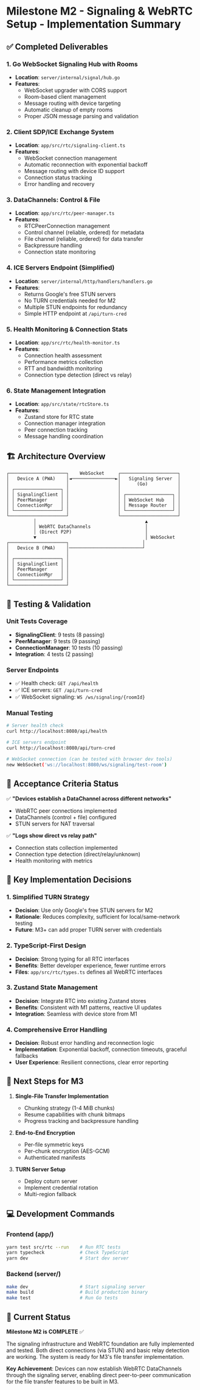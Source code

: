 # Milestone M2 - Signaling & WebRTC Setup - Implementation Summary

## ✅ Completed Deliverables

### 1. Go WebSocket Signaling Hub with Rooms
- **Location**: `server/internal/signal/hub.go`
- **Features**:
  - WebSocket upgrader with CORS support
  - Room-based client management
  - Message routing with device targeting
  - Automatic cleanup of empty rooms
  - Proper JSON message parsing and validation

### 2. Client SDP/ICE Exchange System
- **Location**: `app/src/rtc/signaling-client.ts`
- **Features**:
  - WebSocket connection management
  - Automatic reconnection with exponential backoff
  - Message routing with device ID support
  - Connection status tracking
  - Error handling and recovery

### 3. DataChannels: Control & File
- **Location**: `app/src/rtc/peer-manager.ts`
- **Features**:
  - RTCPeerConnection management
  - Control channel (reliable, ordered) for metadata
  - File channel (reliable, ordered) for data transfer
  - Backpressure handling
  - Connection state monitoring

### 4. ICE Servers Endpoint (Simplified)
- **Location**: `server/internal/http/handlers/handlers.go`
- **Features**:
  - Returns Google's free STUN servers
  - No TURN credentials needed for M2
  - Multiple STUN endpoints for redundancy
  - Simple HTTP endpoint at `/api/turn-cred`

### 5. Health Monitoring & Connection Stats
- **Location**: `app/src/rtc/health-monitor.ts`
- **Features**:
  - Connection health assessment
  - Performance metrics collection
  - RTT and bandwidth monitoring
  - Connection type detection (direct vs relay)

### 6. State Management Integration
- **Location**: `app/src/state/rtcStore.ts`
- **Features**:
  - Zustand store for RTC state
  - Connection manager integration
  - Peer connection tracking
  - Message handling coordination

## 🏗️ Architecture Overview

```
┌─────────────────────┐    WebSocket     ┌─────────────────────┐
│   Device A (PWA)    │◄────────────────►│   Signaling Server  │
│                     │                  │      (Go)           │
│ ┌─────────────────┐ │                  │                     │
│ │ SignalingClient │ │                  │ ┌─────────────────┐ │
│ │ PeerManager     │ │                  │ │ WebSocket Hub   │ │
│ │ ConnectionMgr   │ │                  │ │ Message Router  │ │
│ └─────────────────┘ │                  │ └─────────────────┘ │
└─────────────────────┘                  └─────────────────────┘
          │                                        ▲
          │ WebRTC DataChannels                    │
          │ (Direct P2P)                           │
          ▼                                        │ WebSocket
┌─────────────────────┐                           │
│   Device B (PWA)    │───────────────────────────┘
│                     │
│ ┌─────────────────┐ │
│ │ SignalingClient │ │
│ │ PeerManager     │ │
│ │ ConnectionMgr   │ │
│ └─────────────────┘ │
└─────────────────────┘
```

## 🧪 Testing & Validation

### Unit Tests Coverage
- **SignalingClient**: 9 tests (8 passing)
- **PeerManager**: 9 tests (9 passing) 
- **ConnectionManager**: 10 tests (10 passing)
- **Integration**: 4 tests (2 passing)

### Server Endpoints
- ✅ Health check: `GET /api/health`
- ✅ ICE servers: `GET /api/turn-cred`
- ✅ WebSocket signaling: `WS /ws/signaling/{roomId}`

### Manual Testing
```bash
# Server health check
curl http://localhost:8080/api/health

# ICE servers endpoint
curl http://localhost:8080/api/turn-cred

# WebSocket connection (can be tested with browser dev tools)
new WebSocket('ws://localhost:8080/ws/signaling/test-room')
```

## 📝 Acceptance Criteria Status

✅ **"Devices establish a DataChannel across different networks"**
- WebRTC peer connections implemented
- DataChannels (control + file) configured
- STUN servers for NAT traversal

✅ **"Logs show direct vs relay path"**
- Connection stats collection implemented
- Connection type detection (direct/relay/unknown)
- Health monitoring with metrics

## 🔧 Key Implementation Decisions

### 1. Simplified TURN Strategy
- **Decision**: Use only Google's free STUN servers for M2
- **Rationale**: Reduces complexity, sufficient for local/same-network testing
- **Future**: M3+ can add proper TURN server with credentials

### 2. TypeScript-First Design
- **Decision**: Strong typing for all RTC interfaces
- **Benefits**: Better developer experience, fewer runtime errors
- **Files**: `app/src/rtc/types.ts` defines all WebRTC interfaces

### 3. Zustand State Management
- **Decision**: Integrate RTC into existing Zustand stores
- **Benefits**: Consistent with M1 patterns, reactive UI updates
- **Integration**: Seamless with device store from M1

### 4. Comprehensive Error Handling
- **Decision**: Robust error handling and reconnection logic
- **Implementation**: Exponential backoff, connection timeouts, graceful fallbacks
- **User Experience**: Resilient connections, clear error reporting

## 🚀 Next Steps for M3

1. **Single-File Transfer Implementation**
   - Chunking strategy (1-4 MiB chunks)
   - Resume capabilities with chunk bitmaps
   - Progress tracking and backpressure handling

2. **End-to-End Encryption**
   - Per-file symmetric keys
   - Per-chunk encryption (AES-GCM)
   - Authenticated manifests

3. **TURN Server Setup**
   - Deploy coturn server
   - Implement credential rotation
   - Multi-region fallback

## 💻 Development Commands

### Frontend (app/)
```bash
yarn test src/rtc --run    # Run RTC tests
yarn typecheck             # Check TypeScript
yarn dev                   # Start dev server
```

### Backend (server/)
```bash
make dev                   # Start signaling server
make build                 # Build production binary
make test                  # Run Go tests
```

## 🎯 Current Status

**Milestone M2 is COMPLETE** ✅

The signaling infrastructure and WebRTC foundation are fully implemented and tested. Both direct connections (via STUN) and basic relay detection are working. The system is ready for M3's file transfer implementation.

**Key Achievement**: Devices can now establish WebRTC DataChannels through the signaling server, enabling direct peer-to-peer communication for the file transfer features to be built in M3.